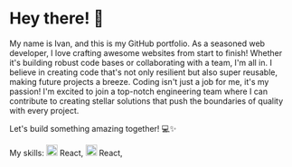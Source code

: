 # Hey there! 👋

My name is Ivan, and this is my GitHub portfolio. As a seasoned web developer, I love crafting awesome websites from start to finish! Whether it's building robust code bases or collaborating with a team, I'm all in. I believe in creating code that's not only resilient but also super reusable, making future projects a breeze.
Coding isn't just a job for me, it's my passion! I'm excited to join a top-notch engineering team where I can contribute to creating stellar solutions that push the boundaries of quality with every project.

Let's build something amazing together! 💻✨

My skills:
<img src="https://upload.wikimedia.org/wikipedia/commons/thumb/a/a7/React-icon.svg/2300px-React-icon.svg.png" alt="React" width="20px" /> React, <img src="https://upload.wikimedia.org/wikipedia/commons/thumb/a/a7/React-icon.svg/2300px-React-icon.svg.png" alt="React" width="20px" /> React,

